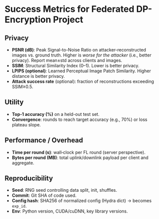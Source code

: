 # Success Metrics for Federated DP-Encryption Project

## Privacy
- **PSNR (dB)**: Peak Signal-to-Noise Ratio on attacker-reconstructed images vs. ground truth. Higher is *worse for the attacker* (i.e., better privacy). Report mean±std across clients and images.
- **SSIM**: Structural Similarity Index (0–1). Lower is better privacy.
- **LPIPS (optional)**: Learned Perceptual Image Patch Similarity. Higher distance is better privacy.
- **Attack success rate** (optional): fraction of reconstructions exceeding SSIM≥0.5.

## Utility
- **Top‑1 accuracy (%)** on a held-out test set.
- **Convergence**: rounds to reach target accuracy (e.g., 70%) or loss plateau slope.

## Performance / Overhead
- **Time per round (s)**: wall‑clock per FL round (server perspective).
- **Bytes per round (MB)**: total uplink/downlink payload per client and aggregate.

## Reproducibility
- **Seed**: RNG seed controlling data split, init, shuffles.
- **Commit**: Git SHA of code used.
- **Config hash**: SHA256 of normalized config (Hydra dict) -> becomes `exp_id`.
- **Env**: Python version, CUDA/cuDNN, key library versions.